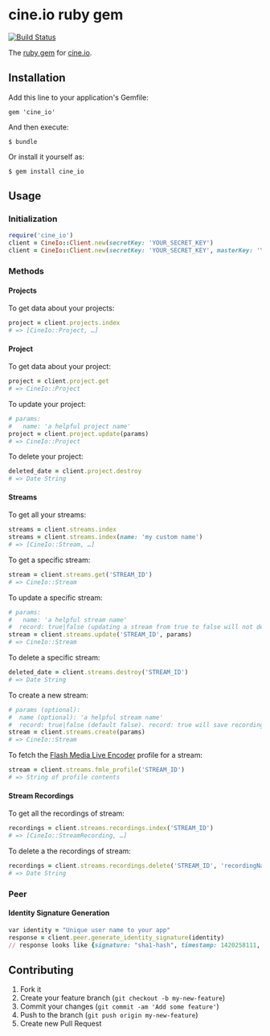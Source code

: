 # cine.io ruby gem

[![Build Status](https://travis-ci.org/cine-io/cineio-ruby.svg?branch=master)](https://travis-ci.org/cine-io/cineio-ruby)

The [ruby gem](https://rubygems.org/gems/cine_io) for [cine.io](https://www.cine.io).

## Installation

Add this line to your application's Gemfile:

    gem 'cine_io'

And then execute:

    $ bundle

Or install it yourself as:

    $ gem install cine_io

## Usage

### Initialization

```ruby
require('cine_io')
client = CineIo::Client.new(secretKey: 'YOUR_SECRET_KEY')
client = CineIo::Client.new(secretKey: 'YOUR_SECRET_KEY', masterKey: 'YOUR_MASTER_KEY')
```

### Methods

#### Projects

To get data about your projects:

```ruby
project = client.projects.index
# => [CineIo::Project, …]
```
#### Project

To get data about your project:

```ruby
project = client.project.get
# => CineIo::Project
```

To update your project:

```ruby
# params:
#   name: 'a helpful project name'
project = client.project.update(params)
# => CineIo::Project
```

To delete your project:

```ruby
deleted_date = client.project.destroy
# => Date String
```

#### Streams

To get all your streams:

```ruby
streams = client.streams.index
streams = client.streams.index(name: 'my custom name')
# => [CineIo::Stream, …]
```

To get a specific stream:

```ruby
stream = client.streams.get('STREAM_ID')
# => CineIo::Stream
```

To update a specific stream:

```ruby
# params:
#   name: 'a helpful stream name'
#  record: true|false (updating a stream from true to false will not delete old stream recordings)
stream = client.streams.update('STREAM_ID', params)
# => CineIo::Stream
```

To delete a specific stream:

```ruby
deleted_date = client.streams.destroy('STREAM_ID')
# => Date String
```

To create a new stream:

```ruby
# params (optional):
#  name (optional): 'a helpful stream name'
#  record: true|false (default false). record: true will save recordings of all streaming sessions
stream = client.streams.create(params)
# => CineIo::Stream
```

To fetch the [Flash Media Live Encoder](http://www.adobe.com/products/flash-media-encoder.html) profile for a stream:

```ruby
stream = client.streams.fmle_profile('STREAM_ID')
# => String of profile contents
```

#### Stream Recordings

To get all the recordings of stream:

```ruby
recordings = client.streams.recordings.index('STREAM_ID')
# => [CineIo::StreamRecording, …]
```

To delete a the recordings of stream:

```ruby
recordings = client.streams.recordings.delete('STREAM_ID', 'recordingName')
# => Date String
```

### Peer

#### Identity Signature Generation

```ruby
var identity = "Unique user name to your app"
response = client.peer.generate_identity_signature(identity)
// response looks like {signature: "sha1-hash", timestamp: 1420258111, identity: "Unique user name to your app"}
```

## Contributing

1. Fork it
2. Create your feature branch (`git checkout -b my-new-feature`)
3. Commit your changes (`git commit -am 'Add some feature'`)
4. Push to the branch (`git push origin my-new-feature`)
5. Create new Pull Request
